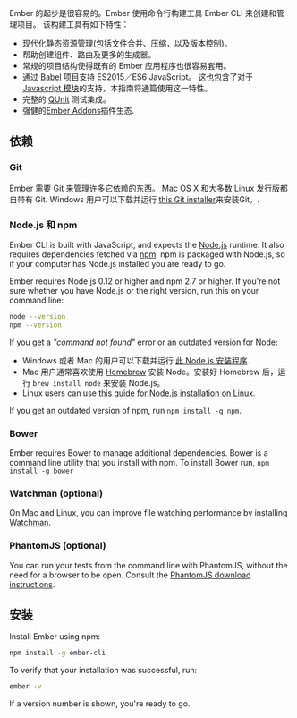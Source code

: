 Ember 的起步是很容易的。Ember 使用命令行构建工具 Ember CLI 来创建和管理项目。 该构建工具有如下特性：

* 现代化静态资源管理(包括文件合并、压缩，以及版本控制)。
* 帮助创建组件、路由及更多的生成器。
* 常规的项目结构使得既有的 Ember 应用程序也很容易套用。
* 通过 [Babel](http://babeljs.io/docs/learn-es2015/) 项目支持 ES2015／ES6 JavaScript。 这也包含了对于 [Javascript 模块](http://exploringjs.com/es6/ch_modules.html)的支持，本指南将通篇使用这一特性。
* 完整的 [QUnit](https://qunitjs.com/) 测试集成。
* 强健的[Ember Addons](https://emberobserver.com/)插件生态.

## 依赖

### Git

Ember 需要 Git 来管理许多它依赖的东西。 Mac OS X 和大多数 Linux 发行版都自带有 Git. Windows 用户可以下载并运行 [this Git installer](http://git-scm.com/download/win)来安装Git。.

### Node.js 和 npm

Ember CLI is built with JavaScript, and expects the [Node.js](https://nodejs.org/) runtime. It also requires dependencies fetched via [npm](https://www.npmjs.com/). npm is packaged with Node.js, so if your computer has Node.js installed you are ready to go.

Ember requires Node.js 0.12 or higher and npm 2.7 or higher. If you're not sure whether you have Node.js or the right version, run this on your command line:

```bash
node --version
npm --version
```

If you get a *"command not found"* error or an outdated version for Node:

* Windows 或者 Mac 的用户可以下载并运行 [此 Node.js 安装程序](http://nodejs.org/download/).
* Mac 用户通常喜欢使用 [Homebrew](http://brew.sh/) 安装 Node。安装好 Homebrew 后，运行 `brew install node` 来安装 Node.js。
* Linux users can use [this guide for Node.js installation on Linux](https://nodejs.org/en/download/package-manager/).

If you get an outdated version of npm, run `npm install -g npm`.

### Bower

Ember requires Bower to manage additional dependencies. Bower is a command line utility that you install with npm. To install Bower run, ```npm install -g bower```

### Watchman (optional)

On Mac and Linux, you can improve file watching performance by installing [Watchman](https://facebook.github.io/watchman/docs/install.html).

### PhantomJS (optional)

You can run your tests from the command line with PhantomJS, without the need for a browser to be open. Consult the [PhantomJS download instructions](http://phantomjs.org/download.html).

## 安装

Install Ember using npm:

```bash
npm install -g ember-cli
```

To verify that your installation was successful, run:

```bash
ember -v
```

If a version number is shown, you're ready to go.